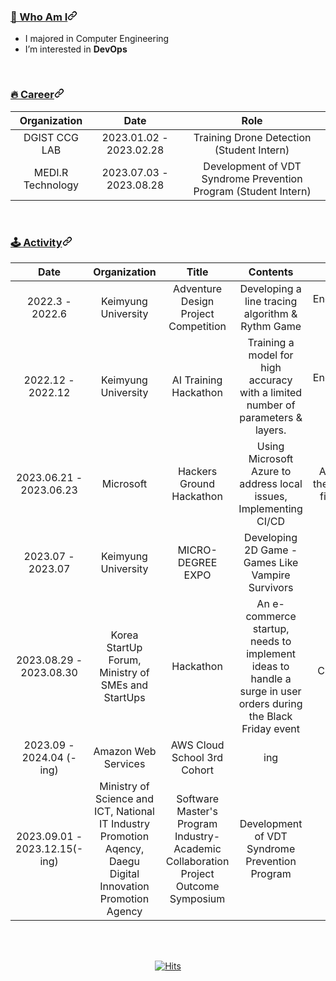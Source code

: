 <article class="markdown-body entry-content container-lg f5" itemprop="text"><h3 id="user-content--who-am-i" dir="auto"><a class="heading-link" href="#-who-am-i">🙌 Who Am I<svg class="octicon octicon-link" viewBox="0 0 16 16" version="1.1" width="16" height="16" aria-hidden="true"><path d="m7.775 3.275 1.25-1.25a3.5 3.5 0 1 1 4.95 4.95l-2.5 2.5a3.5 3.5 0 0 1-4.95 0 .751.751 0 0 1 .018-1.042.751.751 0 0 1 1.042-.018 1.998 1.998 0 0 0 2.83 0l2.5-2.5a2.002 2.002 0 0 0-2.83-2.83l-1.25 1.25a.751.751 0 0 1-1.042-.018.751.751 0 0 1-.018-1.042Zm-4.69 9.64a1.998 1.998 0 0 0 2.83 0l1.25-1.25a.751.751 0 0 1 1.042.018.751.751 0 0 1 .018 1.042l-1.25 1.25a3.5 3.5 0 1 1-4.95-4.95l2.5-2.5a3.5 3.5 0 0 1 4.95 0 .751.751 0 0 1-.018 1.042.751.751 0 0 1-1.042.018 1.998 1.998 0 0 0-2.83 0l-2.5 2.5a1.998 1.998 0 0 0 0 2.83Z"></path></svg></a></h3>
<ul dir="auto">
<li>I majored in Computer Engineering </li>
<li>I’m interested in <strong>DevOps</strong></li>
</ul>
<br>
<h3 id="user-content-career" dir="auto"><a class="heading-link" href="#career">🔥&nbsp;Career<svg class="octicon octicon-link" viewBox="0 0 16 16" version="1.1" width="16" height="16" aria-hidden="true"><path d="m7.775 3.275 1.25-1.25a3.5 3.5 0 1 1 4.95 4.95l-2.5 2.5a3.5 3.5 0 0 1-4.95 0 .751.751 0 0 1 .018-1.042.751.751 0 0 1 1.042-.018 1.998 1.998 0 0 0 2.83 0l2.5-2.5a2.002 2.002 0 0 0-2.83-2.83l-1.25 1.25a.751.751 0 0 1-1.042-.018.751.751 0 0 1-.018-1.042Zm-4.69 9.64a1.998 1.998 0 0 0 2.83 0l1.25-1.25a.751.751 0 0 1 1.042.018.751.751 0 0 1 .018 1.042l-1.25 1.25a3.5 3.5 0 1 1-4.95-4.95l2.5-2.5a3.5 3.5 0 0 1 4.95 0 .751.751 0 0 1-.018 1.042.751.751 0 0 1-1.042.018 1.998 1.998 0 0 0-2.83 0l-2.5 2.5a1.998 1.998 0 0 0 0 2.83Z"></path></svg></a></h3>
<table>
<thead>
<tr>
<th align="center">Organization</th>
<th align="center">Date</th>
<th align="center">Role</th>
</tr>
</thead>
<tbody>
<tr>
<td align="center">DGIST CCG LAB</td>
<td align="center">2023.01.02 - 2023.02.28</td>
<td align="center">Training Drone Detection (Student Intern)</td>
</tr>
<tr>
<td align="center">MEDI.R Technology</td>
<td align="center">2023.07.03 - 2023.08.28</td>
<td align="center">Development of VDT Syndrome Prevention Program (Student Intern) </td>
</tr>
</tbody>
</table>
<br>
<h3 id="user-content-️activity" dir="auto"><a class="heading-link" href="#️activity">🕹️&nbsp;Activity<svg class="octicon octicon-link" viewBox="0 0 16 16" version="1.1" width="16" height="16" aria-hidden="true"><path d="m7.775 3.275 1.25-1.25a3.5 3.5 0 1 1 4.95 4.95l-2.5 2.5a3.5 3.5 0 0 1-4.95 0 .751.751 0 0 1 .018-1.042.751.751 0 0 1 1.042-.018 1.998 1.998 0 0 0 2.83 0l2.5-2.5a2.002 2.002 0 0 0-2.83-2.83l-1.25 1.25a.751.751 0 0 1-1.042-.018.751.751 0 0 1-.018-1.042Zm-4.69 9.64a1.998 1.998 0 0 0 2.83 0l1.25-1.25a.751.751 0 0 1 1.042.018.751.751 0 0 1 .018 1.042l-1.25 1.25a3.5 3.5 0 1 1-4.95-4.95l2.5-2.5a3.5 3.5 0 0 1 4.95 0 .751.751 0 0 1-.018 1.042.751.751 0 0 1-1.042.018 1.998 1.998 0 0 0-2.83 0l-2.5 2.5a1.998 1.998 0 0 0 0 2.83Z"></path></svg></a></h3>
<table>
<thead>
<tr>
<th align="center">Date</th>
<th align="center">Organization</th>
<th align="center">Title</th>
<th align="center">Contents</th>
<th align="center">Result</th>
</tr>
</thead>
<tbody>
<tr>
<td align="center">2022.3 - 2022.6</td>
<td align="center">Keimyung University</td>
<td align="center">Adventure Design Project Competition</td>
<td align="center"> Developing a line tracing algorithm & Rythm Game </td>
<td align="center">Encouragement Prize 🏆</td>
</tr>
<tr>
<td align="center">2022.12 - 2022.12</td>
<td align="center">Keimyung University</td>
<td align="center">AI Training Hackathon</td>
<td align="center"> Training a model for high accuracy with a limited number of parameters & layers. </td>
<td align="center">Encouragement Prize 🏆</td>
</tr>
<tr>
<td align="center">2023.06.21 - 2023.06.23</td>
<td align="center">Microsoft</td>
<td align="center">Hackers Ground Hackathon</td>
<td align="center">Using Microsoft Azure to address local issues, Implementing CI/CD
</td>
<td align="center">Advancing to the finals as the final 8 teams</td>
</tr>
<tr>
<td align="center">2023.07 - 2023.07</td>
<td align="center">Keimyung University</td>
<td align="center">MICRO-DEGREE EXPO</td>
<td align="center">Developing 2D Game - Games Like Vampire Survivors</td>
<td align="center">The Grand Prize🏆️</td>
</tr>
<tr>
<td align="center">2023.08.29 - 2023.08.30</td>
<td align="center">Korea StartUp Forum, Ministry of SMEs and StartUps </td>
<td align="center">Hackathon</td>
<td align="center">An e-commerce startup, needs to implement ideas to handle a surge in user orders during the Black Friday event </td>
<td align="center">Megazone Cloud Prize🏆️</td>
</tr>
<tr>
<td align="center">2023.09 - 2024.04 (-ing)</td>
<td align="center">Amazon Web Services </td>
<td align="center">AWS Cloud School 3rd Cohort</td>
<td align="center">ing</td>
<td align="center">ing</td>
</tr>

<tr>
<td align="center">2023.09.01 - 2023.12.15(-ing)</td>
<td align="center">Ministry of Science and ICT, National IT Industry Promotion Aqency, Daegu Digital Innovation Promotion Agency </td>
<td align="center">Software Master's Program Industry-Academic Collaboration Project Outcome Symposium</td>
<td align="center">Development of VDT Syndrome Prevention Program</td>
<td align="center">excellence prize🏆️</td>
</tr>

</tbody>
</table>

<br><br>

<p align="center">
<a href="https://hits.seeyoufarm.com">
<img src="https://hits.seeyoufarm.com/api/count/incr/badge.svg?url=https%3A%2F%2Fgithub.com%2Fdhkim1206%2Fhit-counter&count_bg=%23555555&title_bg=%23C291F9&icon=&icon_color=%23E7E7E7&title=hits&edge_flat=false" alt="Hits">
</a>
</p>

